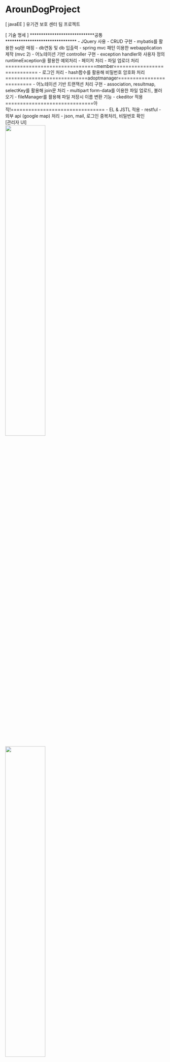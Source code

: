 # ArounDogProject
[ javaEE ] 유기견 보호 센터 팀 프로젝트

<div width="50%">
[ 기술 명세 ]
*****************************공통********************************
- JQuery 사용
- CRUD 구현
- mybatis를 활용한 sql문 매핑
- db연동 및 db 입출력
- spring mvc 패턴 이용한 webapplication 제작 (mvc 2)
- 어노테이션 기반 controller 구현
- exception handler와 사용자 정의 runtimeException을 활용한 예외처리
- 페이저 처리
- 파일 업로더 처리
===============================member============================
- 로그인 처리
- hash함수를 활용해 비밀번호 암호화 처리
============================adoptmanager=========================
- 어노테이션 기반 트랜잭션 처리 구현
- association, resultmap, selectKey를 활용해 join문 처리
- multipart form-data를 이용한 파일 업로드, 불러오기
- fileManager를 활용해 파일 저장시 이름 변환 기능
- ckeditor 적용
==============================아직!================================
- EL & JSTL 적용
- restful 
- 외부 api (google map) 처리
- json, mail, 로그인 중복처리, 비밀번호 확인
</div>

<div width="50%">
[관리자 UI]<br>
<img width="50%" src="https://postfiles.pstatic.net/MjAxOTA1MDZfMTg5/MDAxNTU3MTI3MjU1NjI0.5IGI4-eZcrNq4eo3P63-XtO2nQB_fLmfKaVU3E7mhrUg.1f5TXRpW4fSjwcupJCuHzbTX0M1aj-aUVOj_5DJba0sg.PNG.kwjing93/image.png?type=w966">

<img width="50%" src="https://postfiles.pstatic.net/MjAxOTA1MDZfMjU5/MDAxNTU3MTI3MzMyNDM4.EwMY-8areiKw4F2aqqQLfGIakmDPy4TyuOauuFmHeEkg.mTFoRwk-gAAl8Rp1CLYdwoMYCMIL8n8f6YkcPhVMHPkg.PNG.kwjing93/image.png?type=w966">

<img width="50%" src="https://postfiles.pstatic.net/MjAxOTA1MDZfMjU3/MDAxNTU3MTI3MzU2Mzc4.4pTRFInhogTyDOBkGEC6diyIrxrLlOCvDg3IIAqjNAkg.TO-LTWZ0Al3tavMCGpiG7PfpRdXM6OIquiwQqIt_YQYg.PNG.kwjing93/image.png?type=w966">

<img width="50%" src="https://postfiles.pstatic.net/MjAxOTA1MDZfMjE3/MDAxNTU3MTI3NTIyNDQ1.XoGf188WMH2h-afo17Hi8IFC2_8SiKbdXIa7Q7lRkegg.Mi97ieEweP1dszJrD7uOIXBTaODSzP9tHEfhHMDBJXcg.PNG.kwjing93/image.png?type=w966">

<img width="50%" src="https://postfiles.pstatic.net/MjAxOTA1MDZfOSAg/MDAxNTU3MTI3NTg0OTUx.1mgYVBhkjwgng5KouyqJUi3egDQKfx4-0IH2EugW6tkg.GbezqDCQkM4JvzKBszeJuARsGJmrF9yudoeanlYVRtcg.PNG.kwjing93/image.png?type=w966">

<img width="50%" src="https://postfiles.pstatic.net/MjAxOTA1MDZfMjM2/MDAxNTU3MTI3NjM1NzQ0.Ag5YjR3iJGiz1x5kscksna2Db1elUM-1Q9Iej0AljjAg.Rkr7X2huGovEe-HcO2CZnG4JqEpu6hi_Flh8-GoKXcsg.PNG.kwjing93/image.png?type=w966">

<br>[유저 UI]<br>
<img width="50%" src="https://postfiles.pstatic.net/MjAxOTA1MDZfMjU1/MDAxNTU3MTI3NjgwNTcy.SPEU5HmwgGdhb0eEkwSKd4cZcM_uSIMQZIWIYyi2p98g.-97G_57HhyIrAdI_MAjf6cHQSaRzIz8yTpmieF9yPqkg.PNG.kwjing93/image.png?type=w966">

<img width="50%" src="https://postfiles.pstatic.net/MjAxOTA1MDZfMTIx/MDAxNTU3MTI3NzA5NjY4.2dH80AWxSMVupOk6J5eFH3IA5QfRWdRWmsuis6CTD1kg.NiPo1CG7_nkMO89uFj6GiDnlyXQTIHOy6Xz_CzdSv0gg.PNG.kwjing93/image.png?type=w966">

<img width="50%" src="https://postfiles.pstatic.net/MjAxOTA1MDZfNjYg/MDAxNTU3MTI3NzU2NzM0.Wcrio3O_70yGNnLUyH8YPu6wHFExKJhKR9EpF2cF6Fwg.-xCVO79tYiPQdTdJlqYbbkKAPtUBlFoVvNbaCBoAxWIg.PNG.kwjing93/image.png?type=w966">

<img width="50%" src="https://postfiles.pstatic.net/MjAxOTA1MDZfMjQ0/MDAxNTU3MTI4MDcyMjg0.apW1XEy3QwoHWzT_mT6WkRrIXus4gAMPu31CQuhPLJ0g.U8p-2acf8bLPCrrSCAMlVKebyiaWfULk1HulMQi5efAg.PNG.kwjing93/image.png?type=w966">

<img width="50%" src="https://postfiles.pstatic.net/MjAxOTA1MDZfODYg/MDAxNTU3MTI4MTI0NzA3.C3hRtutkIHTyMQbizK5rKEt7qFBx_P2vCpKLoikOWjwg.p72SVRVzeK2S65BwG7YXYe6Vibe11668wRYHXGwE1e4g.PNG.kwjing93/image.png?type=w966">
</div>


